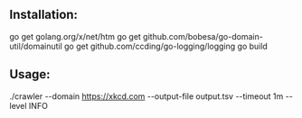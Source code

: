 ## Installation:
go get golang.org/x/net/htm 
go get github.com/bobesa/go-domain-util/domainutil
go get github.com/ccding/go-logging/logging
go build

## Usage:
./crawler --domain https://xkcd.com --output-file output.tsv --timeout 1m --level INFO 
